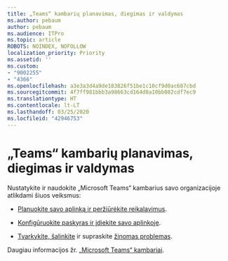 ```yaml
---
title: „Teams“ kambarių planavimas, diegimas ir valdymas
ms.author: pebaum
author: pebaum
ms.audience: ITPro
ms.topic: article
ROBOTS: NOINDEX, NOFOLLOW
localization_priority: Priority
ms.assetid: ''
ms.custom:
- "9002255"
- "4366"
ms.openlocfilehash: a3e3a3d4a9de183826f51be1c10cf9d0ac687cbd
ms.sourcegitcommit: 4f7ff981bbb3a98663cd164d0a10bb082cdf7ec9
ms.translationtype: HT
ms.contentlocale: lt-LT
ms.lasthandoff: 03/25/2020
ms.locfileid: "42946753"
---
```

# <a name="plan-deploy-and-manage-teams-rooms"></a>„Teams“ kambarių planavimas, diegimas ir valdymas

Nustatykite ir naudokite „Microsoft Teams“ kambarius savo organizacijoje atlikdami šiuos veiksmus: 

- [Planuokite savo aplinką ir peržiūrėkite reikalavimus](https://docs.microsoft.com/microsoftteams/rooms/rooms-plan).

- [Konfigūruokite paskyras ir įdiekite savo aplinkoje](https://docs.microsoft.com/microsoftteams/rooms/rooms-deploy).

- [Tvarkykite, šalinkite](https://docs.microsoft.com/microsoftteams/rooms/rooms-manage#troubleshooting) ir supraskite [žinomas problemas](https://docs.microsoft.com/microsoftteams/rooms/known-issues). 

Daugiau informacijos žr. [„Microsoft Teams“ kambariai](https://docs.microsoft.com/microsoftteams/rooms/).
